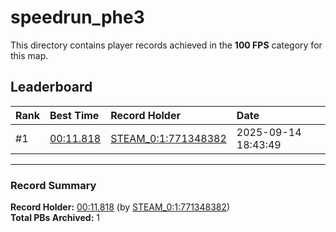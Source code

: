 # speedrun_phe3

This directory contains player records achieved in the **100 FPS** category for this map.

## Leaderboard

| Rank | Best Time | Record Holder | Date                |
| :--- | :-------- | :------------ | :------------------ |
| #1   | [00:11.818](./00011818_STEAM_0_1_771348382_20250914-184349.zip) | [STEAM_0:1:771348382](https://speedrun16.com/profile/STEAM_0:1:771348382)   | 2025-09-14 18:43:49 |

---

### Record Summary
**Record Holder:** [00:11.818](./00011818_STEAM_0_1_771348382_20250914-184349.zip) (by [STEAM_0:1:771348382](https://speedrun16.com/profile/STEAM_0:1:771348382))  
**Total PBs Archived:** 1